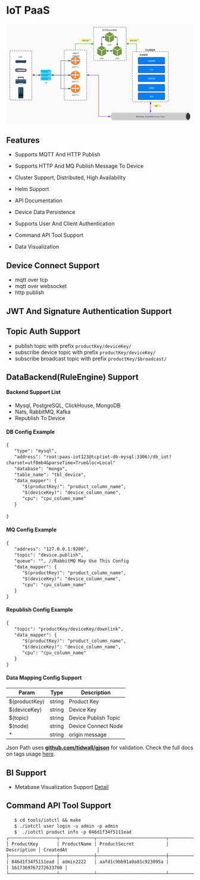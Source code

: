 # IoT PaaS

![架构图](https://github.com/iot-paas/doc/blob/master/iot.png)

## Features

- Supports MQTT And HTTP Publish

- Supports HTTP And MQ Publish Message To Device

- Cluster Support, Distributed, High Availability

- Helm Support

- API Documentation

- Device Data Persistence

- Supports User And Client Authentication

- Command API Tool Support

- Data Visualization

## Device Connect Support

- mqtt over tcp
- mqtt over websocket
- http publish

## JWT And Signature Authentication Support

## Topic Auth Support

- publish topic with prefix `productKey/deviceKey/`
- subscribe device topic with prefix `productKey/deviceKey/`
- subscribe broadcast topic with prefix `productKey/$broadcast/`

## DataBackend(RuleEngine) Support

#### Backend Support List

- Mysql, PostgreSQL, ClickHouse, MongoDB
- Nats, RabbitMQ, Kafka
- Republish To Device

#### DB Config Example

```
{
   "type": "mysql",
   "address": "root:paas-iot123@tcp(iot-db-mysql:3306)/db_iot?charset=utf8mb4&parseTime=True&loc=Local"
   "database": "mongo",
   "table_name": "tbl_device",
   "data_mapper": {
      "$(productKey)": "product_column_name",
      "$(deviceKey)": "device_column_name",
      "cpu": "cpu_column_name"
   }

}
```

#### MQ Config Example

```kafka
{
   "address": "127.0.0.1:9200",
   "topic": "device.publish",
   "queue": "", //RabbitMQ May Use This Config
   "data_mapper": {
      "$(productKey)": "product_column_name",
      "$(deviceKey)": "device_column_name",
      "cpu": "cpu_column_name"
   }
}
```

#### Republish Config Example

```kafka
{
   "topic": "productKey/deviceKey/downlink",
   "data_mapper": {
      "$(productKey)": "product_column_name",
      "$(deviceKey)": "device_column_name",
      "cpu": "cpu_column_name"
   }
}
```

#### Data Mapping Config Support

| Param         | Type   | Description          |
| ------------- | ------ | -------------------- |
| $(productKey) | string | Product Key          |
| $(deviceKey)  | string | Device Key           |
| $(topic)      | string | Device Publish Topic |
| $(node)       | string | Device Connect Node  |
| \*            | string | origin message       |

Json Path uses [**github.com/tidwall/gjson**](https://github.com/tidwall/gjson) for validation. Check the full docs on tags usage [here](https://pkg.go.dev/github.com/tidwall/gjson@v1.7.4).

## BI Support

- Metabase Visualization Support [Detail](https://github.com/metabase/metabase)

## Command API Tool Support

```
   $ cd tools/iotctl && make
   $ ./iotctl user login -u admin -p admin
   $  ./iotctl product info -p 046d1f34f5111ead
┌──────────────────┬─────────────┬──────────────────────────┬─────────────┬─────────────────────┐
│ ProductKey       │ ProductName │ ProductSecret            │ Description │ CreatedAt           │
├──────────────────┼─────────────┼──────────────────────────┼─────────────┼─────────────────────┤
│ 046d1f34f5111ead │ admin2222   │ aafd1c9bb91a0a81c923095a │             │ 1617369767272633700 │
└──────────────────┴─────────────┴──────────────────────────┴─────────────┴─────────────────────┘
```
